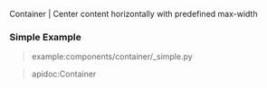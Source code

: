 Container | Center content horizontally with predefined max-width

### Simple Example

> example:components/container/_simple.py

> apidoc:Container
